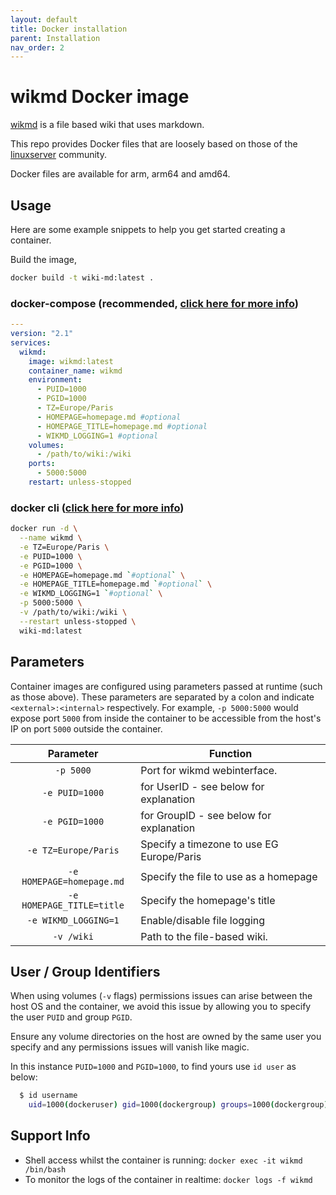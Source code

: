 ```yaml
---
layout: default
title: Docker installation
parent: Installation
nav_order: 2
---
```


# wikmd Docker image

[wikmd](https://github.com/Linbreux/wikmd) is a file based wiki that uses markdown.

This repo provides Docker files that are loosely based on those of the [linuxserver](https://www.linuxserver.io/) community.

Docker files are available for arm, arm64 and amd64.

## Usage

Here are some example snippets to help you get started creating a container.

Build the image,

```bash
docker build -t wiki-md:latest .
```

### docker-compose (recommended, [click here for more info](https://docs.linuxserver.io/general/docker-compose))

```yaml
---
version: "2.1"
services:
  wikmd:
    image: wikmd:latest
    container_name: wikmd
    environment:
      - PUID=1000
      - PGID=1000
      - TZ=Europe/Paris
      - HOMEPAGE=homepage.md #optional
      - HOMEPAGE_TITLE=homepage.md #optional
      - WIKMD_LOGGING=1 #optional
    volumes:
      - /path/to/wiki:/wiki
    ports:
      - 5000:5000
    restart: unless-stopped
```

### docker cli ([click here for more info](https://docs.docker.com/engine/reference/commandline/cli/))

```bash
docker run -d \
  --name wikmd \
  -e TZ=Europe/Paris \
  -e PUID=1000 \
  -e PGID=1000 \
  -e HOMEPAGE=homepage.md `#optional` \
  -e HOMEPAGE_TITLE=homepage.md `#optional` \
  -e WIKMD_LOGGING=1 `#optional` \
  -p 5000:5000 \
  -v /path/to/wiki:/wiki \
  --restart unless-stopped \
  wiki-md:latest
```

## Parameters

Container images are configured using parameters passed at runtime (such as those above). These parameters are separated by a colon and indicate `<external>:<internal>` respectively. For example, `-p 5000:5000` would expose port `5000` from inside the container to be accessible from the host's IP on port `5000` outside the container.

| Parameter | Function |
| :----: | --- |
| `-p 5000` | Port for wikmd webinterface. |
| `-e PUID=1000` | for UserID - see below for explanation |
| `-e PGID=1000` | for GroupID - see below for explanation |
| `-e TZ=Europe/Paris` | Specify a timezone to use EG Europe/Paris |
| `-e HOMEPAGE=homepage.md` | Specify the file to use as a homepage |
| `-e HOMEPAGE_TITLE=title` | Specify the homepage's title |
| `-e WIKMD_LOGGING=1` | Enable/disable file logging |
| `-v /wiki` | Path to the file-based wiki. |

## User / Group Identifiers

When using volumes (`-v` flags) permissions issues can arise between the host OS and the container, we avoid this issue by allowing you to specify the user `PUID` and group `PGID`.

Ensure any volume directories on the host are owned by the same user you specify and any permissions issues will vanish like magic.

In this instance `PUID=1000` and `PGID=1000`, to find yours use `id user` as below:

```bash
  $ id username
    uid=1000(dockeruser) gid=1000(dockergroup) groups=1000(dockergroup)
```

## Support Info

* Shell access whilst the container is running: `docker exec -it wikmd /bin/bash`
* To monitor the logs of the container in realtime: `docker logs -f wikmd`
